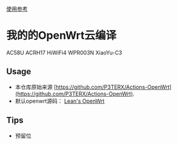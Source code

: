  [使用参考](https://p3terx.com/archives/build-openwrt-with-github-actions.html)

# 我的的OpenWrt云编译
AC58U
ACRH17
HiWiFi4
WPR003N
XiaoYu-C3

## Usage

- 本仓库原始来源 [https://github.com/P3TERX/Actions-OpenWrt](https://github.com/P3TERX/Actions-OpenWrt).
- 默认openwrt源码： [Lean's OpenWrt](https://github.com/coolsnowwolf/lede) 

## Tips

- 预留位